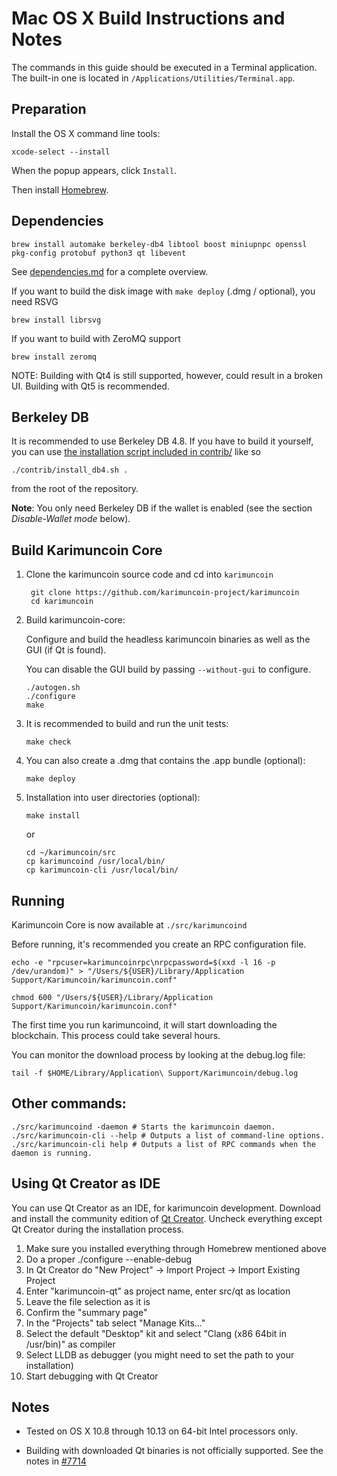 Mac OS X Build Instructions and Notes
====================================
The commands in this guide should be executed in a Terminal application.
The built-in one is located in `/Applications/Utilities/Terminal.app`.

Preparation
-----------
Install the OS X command line tools:

`xcode-select --install`

When the popup appears, click `Install`.

Then install [Homebrew](https://brew.sh).

Dependencies
----------------------

    brew install automake berkeley-db4 libtool boost miniupnpc openssl pkg-config protobuf python3 qt libevent

See [dependencies.md](dependencies.md) for a complete overview.

If you want to build the disk image with `make deploy` (.dmg / optional), you need RSVG

    brew install librsvg

If you want to build with ZeroMQ support
    
    brew install zeromq

NOTE: Building with Qt4 is still supported, however, could result in a broken UI. Building with Qt5 is recommended.

Berkeley DB
-----------
It is recommended to use Berkeley DB 4.8. If you have to build it yourself,
you can use [the installation script included in contrib/](/contrib/install_db4.sh)
like so

```shell
./contrib/install_db4.sh .
```

from the root of the repository.

**Note**: You only need Berkeley DB if the wallet is enabled (see the section *Disable-Wallet mode* below).

Build Karimuncoin Core
------------------------

1. Clone the karimuncoin source code and cd into `karimuncoin`

        git clone https://github.com/karimuncoin-project/karimuncoin
        cd karimuncoin

2.  Build karimuncoin-core:

    Configure and build the headless karimuncoin binaries as well as the GUI (if Qt is found).

    You can disable the GUI build by passing `--without-gui` to configure.

        ./autogen.sh
        ./configure
        make

3.  It is recommended to build and run the unit tests:

        make check

4.  You can also create a .dmg that contains the .app bundle (optional):

        make deploy

5.  Installation into user directories (optional):

        make install

    or

        cd ~/karimuncoin/src
        cp karimuncoind /usr/local/bin/
        cp karimuncoin-cli /usr/local/bin/

Running
-------

Karimuncoin Core is now available at `./src/karimuncoind`

Before running, it's recommended you create an RPC configuration file.

    echo -e "rpcuser=karimuncoinrpc\nrpcpassword=$(xxd -l 16 -p /dev/urandom)" > "/Users/${USER}/Library/Application Support/Karimuncoin/karimuncoin.conf"

    chmod 600 "/Users/${USER}/Library/Application Support/Karimuncoin/karimuncoin.conf"

The first time you run karimuncoind, it will start downloading the blockchain. This process could take several hours.

You can monitor the download process by looking at the debug.log file:

    tail -f $HOME/Library/Application\ Support/Karimuncoin/debug.log

Other commands:
-------

    ./src/karimuncoind -daemon # Starts the karimuncoin daemon.
    ./src/karimuncoin-cli --help # Outputs a list of command-line options.
    ./src/karimuncoin-cli help # Outputs a list of RPC commands when the daemon is running.

Using Qt Creator as IDE
------------------------
You can use Qt Creator as an IDE, for karimuncoin development.
Download and install the community edition of [Qt Creator](https://www.qt.io/download/).
Uncheck everything except Qt Creator during the installation process.

1. Make sure you installed everything through Homebrew mentioned above
2. Do a proper ./configure --enable-debug
3. In Qt Creator do "New Project" -> Import Project -> Import Existing Project
4. Enter "karimuncoin-qt" as project name, enter src/qt as location
5. Leave the file selection as it is
6. Confirm the "summary page"
7. In the "Projects" tab select "Manage Kits..."
8. Select the default "Desktop" kit and select "Clang (x86 64bit in /usr/bin)" as compiler
9. Select LLDB as debugger (you might need to set the path to your installation)
10. Start debugging with Qt Creator

Notes
-----

* Tested on OS X 10.8 through 10.13 on 64-bit Intel processors only.

* Building with downloaded Qt binaries is not officially supported. See the notes in [#7714](https://github.com/bitcoin/bitcoin/issues/7714)
